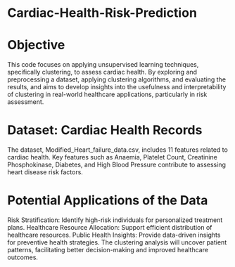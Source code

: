 # Cardiac-Health-Risk-Prediction


# Objective
This code focuses on applying unsupervised learning techniques, specifically clustering, to assess cardiac health. By exploring and preprocessing a dataset, applying clustering algorithms, and evaluating the results, and aims to develop insights into the usefulness and interpretability of clustering in real-world healthcare applications, particularly in risk assessment.

# Dataset: Cardiac Health Records
The dataset, Modified_Heart_failure_data.csv, includes 11 features related to cardiac health. Key features such as Anaemia, Platelet Count, Creatinine Phosphokinase, Diabetes, and High Blood Pressure contribute to assessing heart disease risk factors.

# Potential Applications of the Data
Risk Stratification: Identify high-risk individuals for personalized treatment plans.
Healthcare Resource Allocation: Support efficient distribution of healthcare resources.
Public Health Insights: Provide data-driven insights for preventive health strategies.
The clustering analysis will uncover patient patterns, facilitating better decision-making and improved healthcare outcomes.

